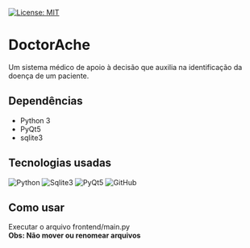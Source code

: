 [![License: MIT](https://img.shields.io/badge/License-MIT-green.svg)](https://opensource.org/licenses/MIT)

# DoctorAche
Um sistema médico de apoio à decisão que auxilia na identificação da doença de um paciente.

## Dependências
- Python 3
- PyQt5
- sqlite3

## Tecnologias usadas  
![Python](https://www.python.org/static/opengraph-icon-200x200.png)
![Sqlite3](https://www.vectorlogo.zone/logos/sqlite/sqlite-card.png)
![PyQt5](https://upload.wikimedia.org/wikipedia/commons/thumb/e/e6/Python_and_Qt.svg/320px-Python_and_Qt.svg.png)
![GitHub](https://cdn.onlinewebfonts.com/svg/img_326384.png)

## Como usar
Executar o arquivo frontend/main.py   
**Obs: Não mover ou renomear arquivos**
